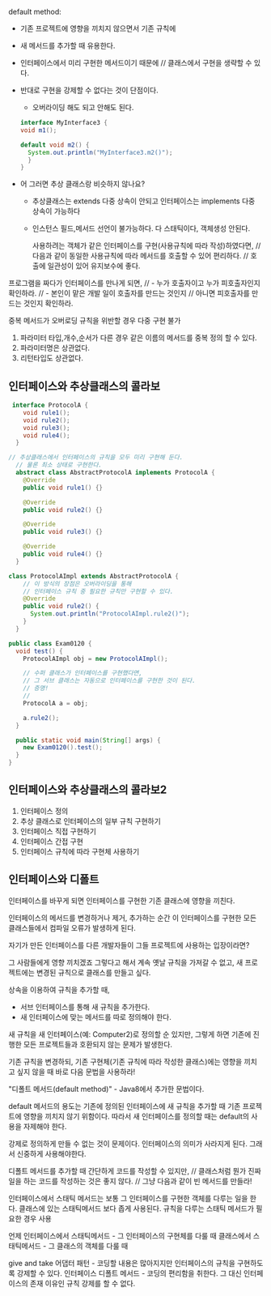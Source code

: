 default method:

- 기존 프로젝트에 영향을 끼치지 않으면서 기존 규칙에
- 새 메서드를 추가할 때 유용한다.
- 인터페이스에서 미리 구현한 메서드이기 때문에
  // 클래스에서 구현을 생략할 수 있다.
- 반대로 구현을 강제할 수 없다는 것이 단점이다.

  - 오버라이딩 해도 되고 안해도 된다.

  ```java
  interface MyInterface3 {
  void m1();

  default void m2() {
    System.out.println("MyInterface3.m2()");
    }
  }
  ```

- 어 그러면 추상 클래스랑 비슷하지 않나요?

  - 추상클래스는 extends 다중 상속이 안되고 인터페이스는 implements 다중 상속이 가능하다
  - 인스턴스 필드,메서드 선언이 불가능하다.
    다 스태틱이다, 객체생성 안된다.

    사용하려는 객체가 같은 인터페이스를 구현(사용규칙에 따라 작성)하였다면,
    // 다음과 같이 동일한 사용규칙에 따라 메서드를 호출할 수 있어 편리하다.
    // 호출에 일관성이 있어 유지보수에 좋다.

프로그램을 짜다가 인터페이스를 만나게 되면,
// - 누가 호출자이고 누가 피호출자인지 확인하라.
// - 본인이 맡은 개발 일이 호출자를 만드는 것인지
// 아니면 피호출자를 만드는 것인지 확인하라.

중복 메서드가 오버로딩 규칙을 위반할 경우 다중 구현 불가

1. 파라미터 타입,개수,순서가 다른 경우 같은 이름의 메서드를 중복 정의 할 수 있다.
2. 파라미터명은 상관없다.
3. 리턴타입도 상관없다.




## 인터페이스와 추상클래스의 콜라보

```java
 interface ProtocolA {
    void rule1();
    void rule2();
    void rule3();
    void rule4();
  }
```

```java
// 추상클래스에서 인터페이스의 규칙을 모두 미리 구현해 둔다.
  // 물론 최소 상태로 구현한다.
  abstract class AbstractProtocolA implements ProtocolA {
    @Override
    public void rule1() {}

    @Override
    public void rule2() {}

    @Override
    public void rule3() {}

    @Override
    public void rule4() {}
  }
```

```java
class ProtocolAImpl extends AbstractProtocolA {
    // 이 방식의 장점은 오버라이딩을 통해
    // 인터페이스 규칙 중 필요한 규칙만 구현할 수 있다.
    @Override
    public void rule2() {
      System.out.println("ProtocolAImpl.rule2()");
    }
  }
```

```java
public class Exam0120 {
  void test() {
    ProtocolAImpl obj = new ProtocolAImpl();

    // 수퍼 클래스가 인터페이스를 구현했다면,
    // 그 서브 클래스는 자동으로 인터페이스를 구현한 것이 된다.
    // 증명!
    //
    ProtocolA a = obj;

    a.rule2();
  }

  public static void main(String[] args) {
    new Exam0120().test();
  }
}
```

## 인터페이스와 추상클래스의 콜라보2

1) 인터페이스 정의
2) 추상 클래스로 인터페이스의 일부 규칙 구현하기
3) 인터페이스 직접 구현하기
4) 인터페이스 간접 구현
5) 인터페이스 규칙에 따라 구현체 사용하기









## 인터페이스와 디폴트

인터페이스를 바꾸게 되면 인터페이스를 구현한 기존 클래스에 영향을 끼친다.

인터페이스의 메서드를 변경하거나 제거, 추가하는 순간 이 인터페이스를 구현한 모든 클래스들에서 컴파일 오류가 발생하게 된다.

자기가 만든 인터페이스를 다른 개발자들이 그들 프로젝트에 사용하는 입장이라면?

그 사람들에게 영향 끼치겠죠
그렇다고 해서 계속 옛날 규칙을 가져갈 수 없고,
새 프로젝트에는 변경된 규칙으로 클래스를 만들고 싶다.






상속을 이용하여 규칙을 추가할 때,
- 서브 인터페이스를 통해 새 규칙을 추가한다.
- 새 인터페이스에 맞는 메서드를 따로 정의해야 한다.


새 규칙을 새 인터페이스(예: Computer2)로 정의할 순 있지만,
그렇게 하면 기존에 진행한 모든 프로젝트들과 호환되지 않는 문제가 발생한다.
  
기존 규칙을 변경하되, 기존 구현체(기존 규칙에 따라 작성한 클래스)에는 영향을 끼치고 싶지 않을 때
바로 다음 문법을 사용하라!

"디폴트 메서드(default method)" - Java8에서 추가한 문법이다.



default 메서드의 용도는
기존에 정의된 인터페이스에 새 규칙을 추가할 때
기존 프로젝트에 영향을 끼치지 않기 위함이다.
따라서 새 인터페이스를 정의할 때는 default의 사용을 자제해야 한다.

  강제로 정의하게 만들 수 없는 것이 문제이다.
  인터페이스의 의미가 사라지게 된다. 그래서 신중하게 사용해야한다.


디폴트 메서드를 추가할 때 간단하게 코드를 작성할 수 있지만,
  //    클래스처럼 뭔가 진짜 일을 하는 코드를 작성하는 것은 좋지 않다.
  //    그냥 다음과 같이 빈 메서드를 만들라!


인터페이스에서 스태틱 메서드는 보통 그 인터페이스를 구현한 객체를 다루는 일을 한다.
클래스에 있는 스태틱메서드 보다 좁게 사용된다.
규칙을 다루는 스태틱 메서드가 필요한 경우 사용


언제 인터페이스에서 스태틱메서드 - 그 인터페이스의 구현체를 다룰 때
클래스에서 스태틱메서드 - 그 클래스의 객체를 다룰 때





give and take
어댑터 패턴 - 코딩할 내용은 많아지지만 인터페이스의 규칙을 구현하도록 강제할 수 있다.
인터페이스 디폴트 메서드 - 코딩의 편리함을 취한다. 그 대신 인터페이스의 존재 이유인 규칙 강제를 할 수 없다.